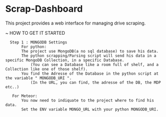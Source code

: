 # Scrap-Dashboard
This project provides a web interface for managing drive scraping.

~ HOW TO GET IT STARTED

      Step 1 : MONGODB Settings
      	   For python:
	       The project use MongoDB(a no sql database) to save his data.
	       The python scrapping/Parsing script will send his data in a specific MongoDB Collection, in a specific Database.
	       	   (You can see a Database like a room full of shelf, and a Collection like one of those shelf).
	       You find the Adresse of the Database in the python script at the variable " MONGODB_URI ".
	       	   (In the URL, you can find, the adresse of the DB, the MDP etc..)
	 	   
	   For Meteor:
	       You now need to indiquate to the project where to find his data.
	       Set the ENV variable MONGO_URL with your python MONGODB_URI.
	       

